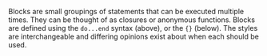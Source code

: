 Blocks are small groupings of statements that can be executed multiple times. 
They can be thought of as closures or anonymous functions. 
Blocks are defined using the `do...end` syntax (above), or the `{}` (below). 
The styles are interchangeable and differing opinions exist about when each should be used.
